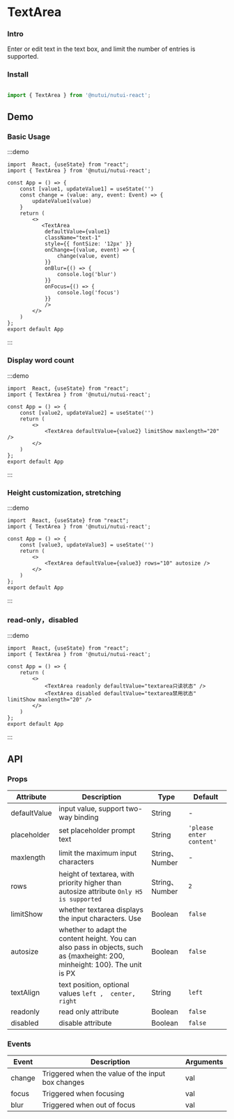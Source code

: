 # TextArea

### Intro

Enter or edit text in the text box, and limit the number of entries is supported.

### Install

```javascript

import { TextArea } from '@nutui/nutui-react';

```

## Demo

### Basic Usage

:::demo

```tsx
import  React, {useState} from "react";
import { TextArea } from '@nutui/nutui-react';

const App = () => {
    const [value1, updateValue1] = useState('')
    const change = (value: any, event: Event) => {
        updateValue1(value)
    }
    return (
        <>
           <TextArea
            defaultValue={value1}
            className="text-1"
            style={{ fontSize: '12px' }}
            onChange={(value, event) => {
                change(value, event)
            }}
            onBlur={() => {
                console.log('blur')
            }}
            onFocus={() => {
                console.log('focus')
            }}
            />
        </>
    )
};
export default App
```
:::


### Display word count

:::demo

```tsx
import  React, {useState} from "react";
import { TextArea } from '@nutui/nutui-react';

const App = () => {
    const [value2, updateValue2] = useState('')
    return (
        <>
            <TextArea defaultValue={value2} limitShow maxlength="20" />
        </>
    )
};
export default App
```
:::

### Height customization, stretching

:::demo

```tsx
import  React, {useState} from "react";
import { TextArea } from '@nutui/nutui-react';

const App = () => {
    const [value3, updateValue3] = useState('')
    return (
        <>
            <TextArea defaultValue={value3} rows="10" autosize />
        </>
    )
};
export default App
```
:::

### read-only，disabled

:::demo

```tsx
import  React, {useState} from "react";
import { TextArea } from '@nutui/nutui-react';

const App = () => {
    return (
        <>
            <TextArea readonly defaultValue="textarea只读状态" />
            <TextArea disabled defaultValue="textarea禁用状态" limitShow maxlength="20" />
        </>
    )
};
export default App
```
:::

## API

### Props

| Attribute     | Description            | Type   | Default       |
| ------------ | ----------------------------------- | -------------- | -------------- |
| defaultValue | input value, support two-way binding              | String         | -              |
| placeholder  | set placeholder prompt text             | String         | ` 'please enter content' ` |
| maxlength    | limit the maximum input characters              | String、Number | -              |
| rows         | height of textarea, with priority higher than autosize attribute `Only H5 is supported`                                  | String、Number | `2`            |
| limitShow    | whether textarea displays the input characters. Use | Boolean        | `false`        |
| autosize     | whether to adapt the content height. You can also pass in objects, such as {maxheight: 200, minheight: 100}. The unit is PX          | Boolean        | `false`    |
| textAlign    | text position, optional values ` left ,  center,  right `     | String         | `left`         |
| readonly     | read only attribute          | Boolean        | `false`        |
| disabled     | disable attribute           | Boolean        | `false`        |

### Events

| Event   | Description           |Arguments  |
| ------ | -------------- | -------- |
| change | Triggered when the value of the input box changes | val      |
| focus  | Triggered when focusing     | val      |
| blur   | Triggered when out of focus     | val      |
